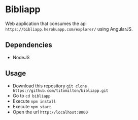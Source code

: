 # Bibliapp

Web application that consumes the api `https://bibliapp.herokuapp.com/explorer/` using AngularJS.

## Dependencies

* NodeJS

## Usage

* Download this repository `git clone https://github.com/titomilton/bibliapp.git`
* Go to `cd bibliapp`
* Execute `npm install`
* Execute  `npm start`
* Open the url `http://localhost:8000`
